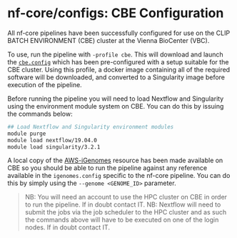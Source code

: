 # nf-core/configs: CBE Configuration

All nf-core pipelines have been successfully configured for use on the CLIP BATCH ENVIRONMENT (CBE) cluster at the Vienna BioCenter (VBC).

To use, run the pipeline with `-profile cbe`. This will download and launch the [`cbe.config`](../conf/cbe.config) which has been pre-configured with a setup suitable for the CBE cluster. Using this profile, a docker image containing all of the required software will be downloaded, and converted to a Singularity image before execution of the pipeline.

Before running the pipeline you will need to load Nextflow and Singularity using the environment module system on CBE. You can do this by issuing the commands below:

```bash
## Load Nextflow and Singularity environment modules
module purge
module load nextflow/19.04.0
module load singularity/3.2.1
```

A local copy of the [AWS-iGenomes](https://registry.opendata.aws/aws-igenomes/) resource has been made available on CBE so you should be able to run the pipeline against any reference available in the `igenomes.config` specific to the nf-core pipeline. You can do this by simply using the `--genome <GENOME_ID>` parameter.

>NB: You will need an account to use the HPC cluster on CBE in order to run the pipeline. If in doubt contact IT.
>NB: Nextflow will need to submit the jobs via the job scheduler to the HPC cluster and as such the commands above will have to be executed on one of the login nodes. If in doubt contact IT.
